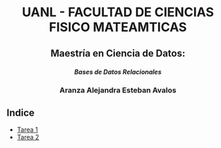 #  <p align="center"> UANL - FACULTAD DE CIENCIAS FISICO MATEAMTICAS</p>



## <p align="center"> **Maestría en Ciencia de Datos:**</p>
#### <p align="center"> *Bases de Datos Relacionales*</p>



### <p align="center"> Aranza Alejandra Esteban Avalos</p>



## Indice

* [Tarea 1](https://github.com/AranzaEsteban/BDR/blob/master/Tareas/Tarea1.md) 
* [Tarea 2](https://github.com/AranzaEsteban/BDR/blob/master/Tareas/Tarea2.md)





